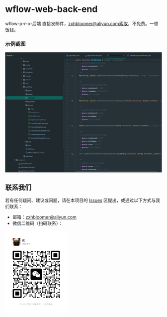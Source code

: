 # wflow-web-back-end
wflow-p-r-o-后端
直接发邮件，zxhbloomer@aliyun.com索取，不免费。一顿饭钱。

### 示例截图

![代码截图](./docs/images/system.png)


## 联系我们
若有任何疑问、建议或问题，请在本项目的 [Issues](https://github.com/zxhbloomer/wflow-web-back-end/issues) 区提出，或通过以下方式与我们联系：
- 邮箱：zxhbloomer@aliyun.com
- 微信二维码（扫码联系）：
<img src="./docs/images/my_wechat_qr_code.jpg" alt="微信二维码" width="200" />
